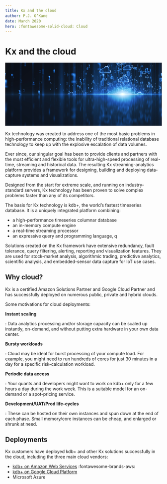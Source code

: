```yaml
---
title: Kx and the cloud
author: P.J. O’Kane
date: March 2020
hero: :fontawesome-solid-cloud: Cloud
---
```

# Kx and the cloud


![cloud computing](../img/cloud-computing.jpg)
<!-- GettyImages-1087885966 -->

Kx technology was created to address one of the most basic problems in high-performance computing: the inability of traditional relational database technology to keep up with the explosive escalation of data volumes. 

Ever since, our singular goal has been to provide clients and partners with the most efficient and flexible tools for ultra-high-speed processing of real-time, streaming and historical data. The resulting Kx streaming-analytics platform provides a framework for designing, building and deploying data-capture systems and visualizations. 

Designed from the start for extreme scale, and running on industry-standard servers, Kx technology has been proven to solve complex problems faster than any of its competitors.

The basis for Kx technology is kdb+, the world’s fastest timeseries database. It is a uniquely integrated platform combining:

-   a high-performance timeseries columnar database
-   an in-memory compute engine
-   a real-time streaming processor
-   an expressive query and programming language, q

Solutions created on the Kx framework have extensive redundancy, fault tolerance, query filtering, alerting, reporting and visualization features. They are used for stock-market analysis, algorithmic trading, predictive analytics, scientific analysis, and embedded-sensor data capture for IoT use cases.


## Why cloud?

Kx is a certified Amazon Solutions Partner and Google Cloud Partner and has successfully deployed on numerous public, private and hybrid clouds.

Some motivations for cloud deployments:

**Instant scaling**

: Data analytics processing and/or storage capacity can be scaled up instantly, on-demand, and without putting extra hardware in your own data center.

**Bursty workloads**

: Cloud may be ideal for burst processing of your compute load. For example, you might need to run hundreds of cores for just 30 minutes in a day for a specific risk-calculation workload.

**Periodic data access**

: Your quants and developers might want to work on kdb+ only for a few hours a day during the work week. This is a suitable model for an on-demand or a spot-pricing service.

**Development/UAT/Prod life-cycles**

: These can be hosted on their own instances and spun down at the end of each phase. Small memory/core instances can be cheap, and enlarged or shrunk at need.


## Deployments

Kx customers have deployed kdb+ and other Kx solutions successfully in the cloud, including the three main cloud vendors: 

-   [kdb+ on Amazon Web Services](aws/index.md) :fontawesome-brands-aws: 
-   [kdb+ on Google Cloud Platform](gcpm/index.md) 
-   Microsoft Azure


